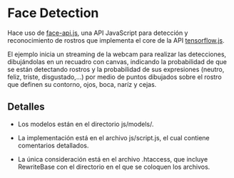# Face Detection

Hace uso de [face-api.js](https://justadudewhohacks.github.io/face-api.js/docs/), una API JavaScript para detección y reconocimiento de rostros que implementa el core de la API [tensorflow.js](https://github.com/tensorflow/tfjs-core).

El ejemplo inicia un streaming de la webcam para realizar las detecciones, dibujándolas en un recuadro con canvas, indicando la probabilidad de que se están detectando rostros y la probabilidad de sus expresiones (neutro, feliz, triste, disgustado,...) por medio de puntos dibujados sobre el rostro que definen su contorno, ojos, boca, naríz y cejas.

## Detalles

* Los modelos están en el directorio js/models/.

* La implementación está en el archivo js/script.js, el cual contiene comentarios detallados.

* La única consideración está en el archivo .htaccess, que incluye RewriteBase con el directorio en el que se coloquen los archivos.